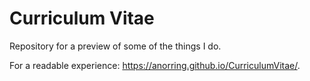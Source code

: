 # Curriculum Vitae
Repository for a preview of some of the things I do.

For a readable experience: <https://anorring.github.io/CurriculumVitae/>.

